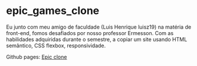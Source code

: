 # epic_games_clone
Eu junto com meu amigo de faculdade (Luis Henrique
luisz19) na matéria de front-end, fomos desafiados por nosso professor Ermesson. Com as habilidades adquiridas durante o semestre, a copiar um site usando HTML semântico, CSS flexbox, responsividade.

Github pages: <a href="http://https://marcosviictor.github.io/epic_games_clone/"> Epic clone</a>
